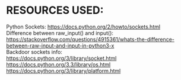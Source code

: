 <h1>RESOURCES USED:</h1>

Python Sockets: https://docs.python.org/2/howto/sockets.html  
Difference between raw_input() and input(): https://stackoverflow.com/questions/4915361/whats-the-difference-between-raw-input-and-input-in-python3-x  
Backdoor sockets info:  
https://docs.python.org/3/library/socket.html  
https://docs.python.org/3.3/library/os.html  
https://docs.python.org/3/library/platform.html  
